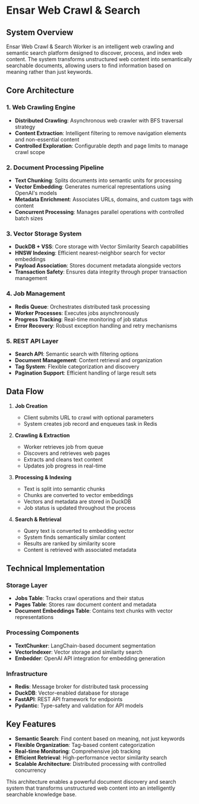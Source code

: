 # Ensar Web Crawl & Search

## System Overview

Ensar Web Crawl & Search Worker is an intelligent web crawling and semantic search platform designed to discover, process, and index web content. The system transforms unstructured web content into semantically searchable documents, allowing users to find information based on meaning rather than just keywords.

## Core Architecture

### 1. Web Crawling Engine

- **Distributed Crawling**: Asynchronous web crawler with BFS traversal strategy
- **Content Extraction**: Intelligent filtering to remove navigation elements and non-essential content
- **Controlled Exploration**: Configurable depth and page limits to manage crawl scope

### 2. Document Processing Pipeline

- **Text Chunking**: Splits documents into semantic units for processing
- **Vector Embedding**: Generates numerical representations using OpenAI's models
- **Metadata Enrichment**: Associates URLs, domains, and custom tags with content
- **Concurrent Processing**: Manages parallel operations with controlled batch sizes

### 3. Vector Storage System

- **DuckDB + VSS**: Core storage with Vector Similarity Search capabilities
- **HNSW Indexing**: Efficient nearest-neighbor search for vector embeddings
- **Payload Association**: Stores document metadata alongside vectors
- **Transaction Safety**: Ensures data integrity through proper transaction management

### 4. Job Management

- **Redis Queue**: Orchestrates distributed task processing
- **Worker Processes**: Executes jobs asynchronously
- **Progress Tracking**: Real-time monitoring of job status
- **Error Recovery**: Robust exception handling and retry mechanisms

### 5. REST API Layer

- **Search API**: Semantic search with filtering options
- **Document Management**: Content retrieval and organization
- **Tag System**: Flexible categorization and discovery
- **Pagination Support**: Efficient handling of large result sets

## Data Flow

1. **Job Creation**

   - Client submits URL to crawl with optional parameters
   - System creates job record and enqueues task in Redis

2. **Crawling & Extraction**

   - Worker retrieves job from queue
   - Discovers and retrieves web pages
   - Extracts and cleans text content
   - Updates job progress in real-time

3. **Processing & Indexing**

   - Text is split into semantic chunks
   - Chunks are converted to vector embeddings
   - Vectors and metadata are stored in DuckDB
   - Job status is updated throughout the process

4. **Search & Retrieval**
   - Query text is converted to embedding vector
   - System finds semantically similar content
   - Results are ranked by similarity score
   - Content is retrieved with associated metadata

## Technical Implementation

### Storage Layer

- **Jobs Table**: Tracks crawl operations and their status
- **Pages Table**: Stores raw document content and metadata
- **Document Embeddings Table**: Contains text chunks with vector representations

### Processing Components

- **TextChunker**: LangChain-based document segmentation
- **VectorIndexer**: Vector storage and similarity search
- **Embedder**: OpenAI API integration for embedding generation

### Infrastructure

- **Redis**: Message broker for distributed task processing
- **DuckDB**: Vector-enabled database for storage
- **FastAPI**: REST API framework for endpoints
- **Pydantic**: Type-safety and validation for API models

## Key Features

- **Semantic Search**: Find content based on meaning, not just keywords
- **Flexible Organization**: Tag-based content categorization
- **Real-time Monitoring**: Comprehensive job tracking
- **Efficient Retrieval**: High-performance vector similarity search
- **Scalable Architecture**: Distributed processing with controlled concurrency

This architecture enables a powerful document discovery and search system that transforms unstructured web content into an intelligently searchable knowledge base.
